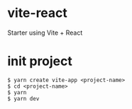 # vite-react
Starter using Vite + React

# init project

```
$ yarn create vite-app <project-name>
$ cd <project-name>
$ yarn
$ yarn dev
```


